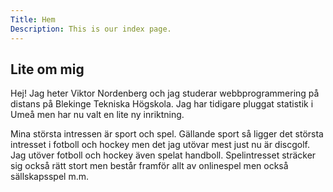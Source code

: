 ```yaml
---
Title: Hem
Description: This is our index page.
---
```


## Lite om mig

Hej! Jag heter Viktor Nordenberg och jag studerar webbprogrammering på distans på Blekinge Tekniska Högskola. Jag har tidigare pluggat statistik i Umeå men har nu valt en lite ny inriktning.

Mina största intressen är sport och spel. Gällande sport så ligger det största intresset i fotboll och hockey men det jag utövar mest just nu är discgolf. Jag utöver fotboll och hockey även spelat handboll. Spelintresset sträcker sig också rätt stort men består framför allt av onlinespel men också sällskapsspel m.m.
